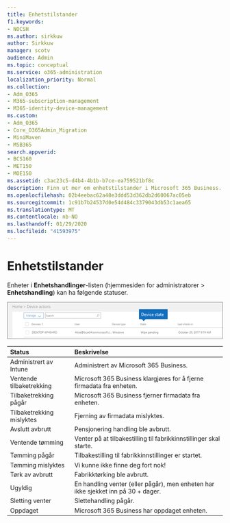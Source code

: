 ```yaml
---
title: Enhetstilstander
f1.keywords:
- NOCSH
ms.author: sirkkuw
author: Sirkkuw
manager: scotv
audience: Admin
ms.topic: conceptual
ms.service: o365-administration
localization_priority: Normal
ms.collection:
- Adm_O365
- M365-subscription-management
- M365-identity-device-management
ms.custom:
- Adm_O365
- Core_O365Admin_Migration
- MiniMaven
- MSB365
search.appverid:
- BCS160
- MET150
- MOE150
ms.assetid: c3ac23c5-d4b4-4b1b-b7ce-ea759521bf8c
description: Finn ut mer om enhetstilstander i Microsoft 365 Business.
ms.openlocfilehash: 02b4eebac62a48e3ddd53d362db2d60067ac05eb
ms.sourcegitcommit: 1c91b7b24537d0e54d484c3379043db53c1aea65
ms.translationtype: MT
ms.contentlocale: nb-NO
ms.lasthandoff: 01/29/2020
ms.locfileid: "41593975"
---
```

# <a name="device-states"></a>Enhetstilstander

Enheter i **Enhetshandlinger**-listen (hjemmesiden for administratorer \> **Enhetshandling**) kan ha følgende statuser.
  
![In the Device actions list, you can see the Devices states.](media/a621c47e-45d9-4e1a-beb9-c03254d40c1d.png)
  
|**Status**|**Beskrivelse**|
|:-----|:-----|
|Administrert av Intune  <br/> |Administrert av Microsoft 365 Business.  <br/> |
|Ventende tilbaketrekking  <br/> |Microsoft 365 Business klargjøres for å fjerne firmadata fra enheten.  <br/> |
|Tilbaketrekking pågår  <br/> |Microsoft 365 Business fjerner firmadata fra enheten.  <br/> |
|Tilbaketrekking mislyktes  <br/> | Fjerning av firmadata mislyktes.  <br/> |
|Avslutt avbrutt  <br/> |Pensjonering handling ble avbrutt.  <br/> |
|Ventende tømming  <br/> |Venter på at tilbakestilling til fabrikkinnstillinger skal starte.  <br/> |
|Tømming pågår  <br/> |Tilbakestilling til fabrikkinnstillinger er startet.  <br/> |
|Tømming mislyktes  <br/> |Vi kunne ikke finne deg fort nok!  <br/> |
|Tørk av avbrutt  <br/> |Fabrikktørking ble avbrutt.  <br/> |
|Ugyldig  <br/> |En handling venter (eller pågår), men enheten har ikke sjekket inn på 30 + dager.  <br/> |
|Sletting venter  <br/> |Slettehandling pågår.  <br/> |
|Oppdaget  <br/> |Microsoft 365 Business har oppdaget enheten.  <br/> |
   
